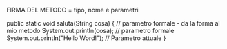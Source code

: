 
FIRMA DEL METODO = tipo, nome e parametri

public static void saluta(String cosa) { // parametro formale - da la forma al mio metodo
    System.out.println(cosa); // parametro formale 
    System.out.println("Hello Word!"); // Parametro attuale
}
